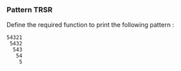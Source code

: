 ### Pattern TRSR

Define the required function to print the following pattern :

```text
54321
 5432
  543
   54
    5
```